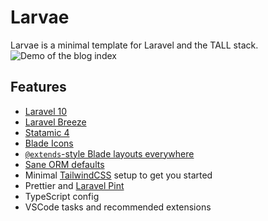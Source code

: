 # Larvae

Larvae is a minimal template for Laravel and the TALL stack.
![Demo of the blog index](https://user-images.githubusercontent.com/24718190/232342045-3b51ea5e-07bd-44fa-b06f-b71f6094a31a.png)

## Features

* [Laravel 10](https://laravel.com/docs/10.x)
* [Laravel Breeze](https://laravel.com/docs/10.x/starter-kits#laravel-breeze)
* [Statamic 4](https://statamic.dev/)
* [Blade Icons](https://blade-ui-kit.com/blade-icons)
* [`@extends`-style Blade layouts everywhere](https://laravel.com/docs/10.x/blade#layouts-using-template-inheritance)
* [Sane ORM defaults](https://laravel.com/docs/10.x/eloquent-relationships#preventing-lazy-loading)
* Minimal [TailwindCSS](https://tailwindcss.com/) setup to get you started
* Prettier and [Laravel Pint](https://laravel.com/docs/10.x/pint)
* TypeScript config
* VSCode tasks and recommended extensions
